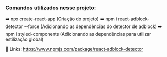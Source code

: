 <h3>Comandos utilizados nesse projeto:</h3>
➡️ npx create-react-app (Criação do projeto)
➡️ npm i react-adblock-detector --force (Adicionando as dependências do detector de adblock)
➡️ npm i styled-components (Adicionando as dependências para utilizar estilização global)

📝 Links:
https://www.npmjs.com/package/react-adblock-detector
